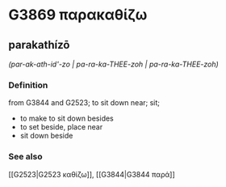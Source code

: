 # G3869 παρακαθίζω

## parakathízō

_(par-ak-ath-id'-zo | pa-ra-ka-THEE-zoh | pa-ra-ka-THEE-zoh)_

### Definition

from G3844 and G2523; to sit down near; sit; 

- to make to sit down besides
- to set beside, place near
- sit down beside

### See also

[[G2523|G2523 καθίζω]], [[G3844|G3844 παρά]]
